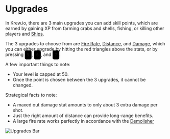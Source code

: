 # Upgrades

In Krew.io, there are 3 main upgrades you can add skill points, which are earned by gaining XP from farming crabs and shells, fishing, or killing other players and [Ships](ships.md).

The 3 upgrades to choose from are [Fire Rate](firerate.md), [Distance](distance.md), and [Damage](damage.md), which you can either upgrade by hitting the red triangles above the stats, or by pressing <code style = "background-color: #000; border: 2px solid #000; border-radius: 5px; padding: 5px;">5</code>, <code style = "background-color: #000; border: 2px solid #000; border-radius: 5px; padding: 5px;">6</code>, and <code style = "background-color: #000; border: 2px solid #000; border-radius: 5px; padding: 5px;">7</code>.

A few important things to note:

 - Your level is capped at 50.
 - Once the point is chosen between the 3 upgrades, it cannot be changed.

Strategical facts to note:

 - A maxed out damage stat amounts to only about 3 extra damage per shot.
 - Just the right amount of distance can provide long-range benefits.
 - A large fire rate works perfectly in accordance with the [Demolisher](/items/cannon/demolisher.md)

![Upgrades Bar](https://cdn.discordapp.com/attachments/257163738258472960/796683795000066058/latest.png)